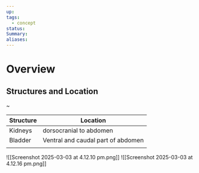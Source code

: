 ```yaml
---
up: 
tags:
  - concept
status: 
Summary:
aliases:
---
```

# Overview
## Structures and Location
~

| Structure | Location                           |
| --------- | ---------------------------------- |
| Kidneys   | dorsocranial to abdomen            |
| Bladder   | Ventral and caudal part of abdomen |
|           |                                    |
![[Screenshot 2025-03-03 at 4.12.10 pm.png]]
![[Screenshot 2025-03-03 at 4.12.16 pm.png]]